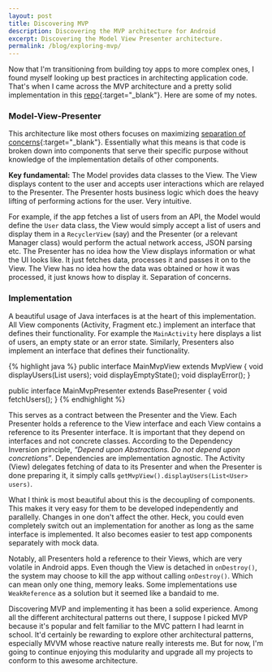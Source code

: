 ```yaml
---
layout: post
title: Discovering MVP
description: Discovering the MVP architecture for Android
excerpt: Discovering the Model View Presenter architecture.
permalink: /blog/exploring-mvp/
---
```

Now that I'm transitioning from building toy apps to more complex ones, I found myself looking up best practices in architecting application code. That's when I came across the MVP architecture and a pretty solid implementation in this [repo](https://github.com/ribot/android-boilerplate){:target="_blank"}. Here are some of my notes.

### Model-View-Presenter
This architecture like most others focuses on maximizing [separation of concerns](https://en.wikipedia.org/wiki/Separation_of_concerns){:target="_blank"}. Essentially what this means is that code is broken down into components that serve their specific purpose without knowledge of the implementation details of other components.

**Key fundamental:** The Model provides data classes to the View. The View displays content to the user and accepts user interactions which are relayed to the Presenter. The Presenter hosts business logic which does the heavy lifting of performing actions for the user. Very intuitive.

For example, if the app fetches a list of users from an API, the Model would define the `User` data class, the View would simply accept a list of users and display them in a `RecyclerView` (say) and the Presenter (or a relevant Manager class) would perform the actual network access, JSON parsing etc. The Presenter has no idea how the View displays information or what the UI looks like. It just fetches data, processes it and passes it on to the View. The View has no idea how the data was obtained or how it was processed, it just knows how to display it. Separation of concerns.

### Implementation
A beautiful usage of Java interfaces is at the heart of this implementation. All View components (Activity, Fragment etc.) implement an interface that defines their functionality. For example the `MainActivity` here displays a list of users, an empty state or an error state. Similarly, Presenters also implement an interface that defines their functionality.

{% highlight java %}
public interface MainMvpView extends MvpView {
    void displayUsers(List<User> users);
    void displayEmptyState();
    void displayError();
}

public interface MainMvpPresenter extends BasePresenter {
    void fetchUsers();
}
{% endhighlight %}

This serves as a contract between the Presenter and the View. Each Presenter holds a reference to the View interface and each View contains a reference to its Presenter interface. It is important that they depend on interfaces and not concrete classes. According to the Dependency Inversion principle, *“Depend upon Abstractions. Do not depend upon concretions”*. Dependencies are implementation agnostic. The Activity (View) delegates fetching of data to its Presenter and when the Presenter is done preparing it, it simply calls `getMvpView().displayUsers(List<User> users)`.

What I think is most beautiful about this is the decoupling of components. This makes it very easy for them to be developed independently and parallelly. Changes in one don't affect the other. Heck, you could even completely switch out an implementation for another as long as the same interface is implemented. It also becomes easier to test app components separately with mock data.

Notably, all Presenters hold a reference to their Views, which are very volatile in Android apps. Even though the View is detached in `onDestroy()`, the system may choose to kill the app without calling `onDestroy()`. Which can mean only one thing, memory leaks. Some implementations use `WeakReference` as a solution but it seemed like a bandaid to me.

Discovering MVP and implementing it has been a solid experience. Among all the different architectural patterns out there, I suppose I picked MVP because it's popular and felt familiar to the MVC pattern I had learnt in school. It'd certainly be rewarding to explore other architectural patterns, especially MVVM whose reactive nature really interests me. But for now, I'm going to continue enjoying this modularity and upgrade all my projects to conform to this awesome architecture.
